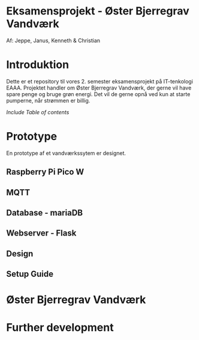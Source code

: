 Eksamensprojekt - Øster Bjerregrav Vandværk
====
Af: Jeppe, Janus, Kenneth & Christian

# Introduktion
Dette er et repository til vores 2. semester eksamensprojekt på IT-tenkologi EAAA. 
Projektet handler om Øster Bjerregrav Vandværk, der gerne vil have spare penge og bruge grøn energi.
Det vil de gerne opnå ved kun at starte pumperne, når strømmen er billig.


*Include Table of contents*


# Prototype
En prototype af et vandværkssytem er designet.

## Raspberry Pi Pico W


## MQTT


## Database - mariaDB


## Webserver - Flask


## Design


## Setup Guide


# Øster Bjerregrav Vandværk


# Further development

